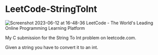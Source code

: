 # LeetCode-StringToInt

![Screenshot 2023-06-12 at 16-48-36 LeetCode - The World's Leading Online Programming Learning Platform](https://github.com/JasonA-GH/LeetCode-StringToInt/assets/136386469/443700dc-62dd-45b0-86e5-897d5d477f80)


My C submission for the String To Int problem on leetcode.com.

Given a string you have to convert it to an int.
